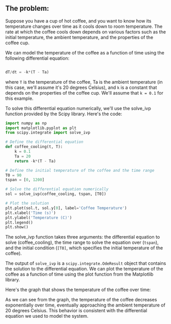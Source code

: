 ## The problem:

Suppose you have a cup of hot coffee, and you want to know how its temperature changes over time as it cools down to room temperature. The rate at which the coffee cools down depends on various factors such as the initial temperature, the ambient temperature, and the properties of the coffee cup.

We can model the temperature of the coffee as a function of time using the following differential equation:

```python

dT/dt = -k*(T - Ta)

```

where `T` is the temperature of the coffee, Ta is the ambient temperature (in this case, we'll assume it's 20 degrees Celsius), and `k` is a constant that depends on the properties of the coffee cup. We'll assume that `k = 0.1` for this example.

To solve this differential equation numerically, we'll use the solve_ivp function provided by the Scipy library. Here's the code:

```python
import numpy as np
import matplotlib.pyplot as plt
from scipy.integrate import solve_ivp

# Define the differential equation
def coffee_cooling(t, T):
    k = 0.1
    Ta = 20
    return -k*(T - Ta)

# Define the initial temperature of the coffee and the time range
T0 = 90
tspan = [0, 1200]

# Solve the differential equation numerically
sol = solve_ivp(coffee_cooling, tspan, [T0])

# Plot the solution
plt.plot(sol.t, sol.y[0], label='Coffee Temperature')
plt.xlabel('Time (s)')
plt.ylabel('Temperature (C)')
plt.legend()
plt.show()
```

The solve_ivp function takes three arguments: the differential equation to solve (coffee_cooling), the time range to solve the equation over (`tspan`), and the initial condition (`[T0]`, which specifies the initial temperature of the coffee).

The output of `solve_ivp` is a `scipy.integrate.OdeResult` object that contains the solution to the differential equation. We can plot the temperature of the coffee as a function of time using the plot function from the Matplotlib library.

Here's the graph that shows the temperature of the coffee over time:



As we can see from the graph, the temperature of the coffee decreases exponentially over time, eventually approaching the ambient temperature of 20 degrees Celsius. This behavior is consistent with the differential equation we used to model the system.
